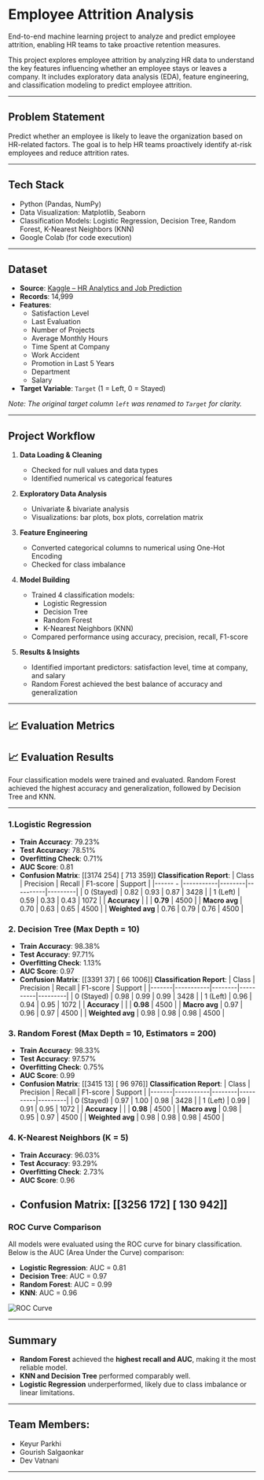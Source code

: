 # Employee Attrition Analysis
End-to-end machine learning project to analyze and predict employee attrition, enabling HR teams to take proactive retention measures.

This project explores employee attrition by analyzing HR data to understand the key features influencing whether an employee stays or leaves a company. It includes exploratory data analysis (EDA), feature engineering, and classification modeling to predict employee attrition.

---

## Problem Statement

Predict whether an employee is likely to leave the organization based on HR-related factors. The goal is to help HR teams proactively identify at-risk employees and reduce attrition rates.

---

## Tech Stack

- Python (Pandas, NumPy)
- Data Visualization: Matplotlib, Seaborn
- Classification Models: Logistic Regression, Decision Tree, Random Forest, K-Nearest Neighbors (KNN)
- Google Colab (for code execution)

---

## Dataset

- **Source**: [Kaggle – HR Analytics and Job Prediction](https://www.kaggle.com/datasets/mfaisalqureshi/hr-analytics-and-job-prediction)
- **Records**: 14,999
- **Features**:
  - Satisfaction Level
  - Last Evaluation
  - Number of Projects
  - Average Monthly Hours
  - Time Spent at Company
  - Work Accident
  - Promotion in Last 5 Years
  - Department
  - Salary
- **Target Variable**: `Target` (1 = Left, 0 = Stayed)

*Note: The original target column `left` was renamed to `Target` for clarity.*

---

## Project Workflow

1. **Data Loading & Cleaning**
   - Checked for null values and data types
   - Identified numerical vs categorical features

2. **Exploratory Data Analysis**
   - Univariate & bivariate analysis
   - Visualizations: bar plots, box plots, correlation matrix

3. **Feature Engineering**
   - Converted categorical columns to numerical using One-Hot Encoding
   - Checked for class imbalance

4. **Model Building**
   - Trained 4 classification models:
     - Logistic Regression
     - Decision Tree
     - Random Forest
     - K-Nearest Neighbors (KNN)
   - Compared performance using accuracy, precision, recall, F1-score

5. **Results & Insights**
   - Identified important predictors: satisfaction level, time at company, and salary
   - Random Forest achieved the best balance of accuracy and generalization

---

## 📈 Evaluation Metrics

## 📈 Evaluation Results

Four classification models were trained and evaluated. Random Forest achieved the highest accuracy and generalization, followed by Decision Tree and KNN.

---

### 1.Logistic Regression
- **Train Accuracy**: 79.23%
- **Test Accuracy**: 78.51%
- **Overfitting Check**: 0.71%
- **AUC Score**: 0.81
- **Confusion Matrix**:
    [[3174 254]
    [  713 359]]
**Classification Report**:
| Class            | Precision | Recall | F1-score | Support |
|------      -     |-----------|--------|----------|---------|
| 0 (Stayed)       | 0.82 | 0.93 | 0.87 | 3428 |
| 1 (Left)         | 0.59 | 0.33 | 0.43 | 1072 |
| **Accuracy**     |    |      | **0.79** | 4500 |
| **Macro avg**    | 0.70 | 0.63 | 0.65 | 4500 |
| **Weighted avg** | 0.76 | 0.79 | 0.76 | 4500 |

### 2. Decision Tree (Max Depth = 10)
- **Train Accuracy**: 98.38%
- **Test Accuracy**: 97.71%
- **Overfitting Check**: 1.13%
- **AUC Score**: 0.97
- **Confusion Matrix**:
    [[3391 37]
    [ 66 1006]]
**Classification Report**:
| Class | Precision | Recall | F1-score | Support |
|-------|-----------|--------|----------|---------|
| 0 (Stayed) | 0.98 | 0.99 | 0.99 | 3428 |
| 1 (Left)   | 0.96 | 0.94 | 0.95 | 1072 |
| **Accuracy** |     |      | **0.98** | 4500 |
| **Macro avg** | 0.97 | 0.96 | 0.97 | 4500 |
| **Weighted avg** | 0.98 | 0.98 | 0.98 | 4500 |

### 3. Random Forest (Max Depth = 10, Estimators = 200)
- **Train Accuracy**: 98.33%
- **Test Accuracy**: 97.57%
- **Overfitting Check**: 0.75%
- **AUC Score**: 0.99 
- **Confusion Matrix**:
    [[3415 13]
    [ 96 976]]
**Classification Report**:
| Class | Precision | Recall | F1-score | Support |
|-------|-----------|--------|----------|---------|
| 0 (Stayed) | 0.97 | 1.00 | 0.98 | 3428 |
| 1 (Left)   | 0.99 | 0.91 | 0.95 | 1072 |
| **Accuracy** |     |      | **0.98** | 4500 |
| **Macro avg** | 0.98 | 0.95 | 0.97 | 4500 |
| **Weighted avg** | 0.98 | 0.98 | 0.98 | 4500 |

### 4. K-Nearest Neighbors (K = 5)
- **Train Accuracy**: 96.03%
- **Test Accuracy**: 93.29%
- **Overfitting Check**: 2.73%
- **AUC Score**: 0.96
- **Confusion Matrix**:
    [[3256 172]
    [ 130 942]]
  ---

### ROC Curve Comparison

All models were evaluated using the ROC curve for binary classification. Below is the AUC (Area Under the Curve) comparison:

- **Logistic Regression**: AUC = 0.81  
- **Decision Tree**: AUC = 0.97  
- **Random Forest**: AUC = 0.99 
- **KNN**: AUC = 0.96

![ROC Curve](<img width="613" height="454" alt="image" src="https://github.com/user-attachments/assets/70128ae9-ba4e-4b6d-981a-dcf4bd890301" />)  


---

## Summary

- **Random Forest** achieved the **highest recall and AUC**, making it the most reliable model.
- **KNN and Decision Tree** performed comparably well.
- **Logistic Regression** underperformed, likely due to class imbalance or linear limitations.

---

## Team Members:

- Keyur Parkhi  
- Gourish Salgaonkar  
- Dev Vatnani  

---
